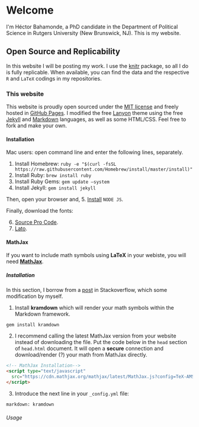 # Welcome

<p class="lead">
I'm Héctor Bahamonde, a PhD candidate in the Department of Political Science in Rutgers University (New Brunswick, NJ). This is my website.
</p>


## Open Source and Replicability

In this website I will be posting my work. I use the [knitr](http://yihui.name/knitr/) package, so all I do is fully replicable. When available, you can find the data and the respective `R` and `LaTeX` codings in my repositories.

### This website
This website is proudly open sourced under the [MIT license](https://github.com/hbahamonde/hbahamonde.github.io/blob/master/LICENSE.md) and freely hosted in [GitHub Pages](https://pages.github.com). I modified the free [Lanyon](http://lanyon.getpoole.com) theme using the free [Jekyll](jekyllrb.com) and [Markdown](http://daringfireball.net/projects/markdown/) languages, as well as some HTML/CSS. Feel free to fork and make your own. 

#### Installation

Mac users: open command line and enter the following lines, separately.

1. Install Homebrew: 
`ruby -e "$(curl -fsSL https://raw.githubusercontent.com/Homebrew/install/master/install)"`
2. Install Ruby: `brew install ruby`
3. Install Ruby Gems: `gem update —system`
4. Install Jekyll: `gem install jekyll`

Then, open your browser and,
5. [Install](https://nodejs.org) `NODE JS`.

Finally, download the fonts:

6. [Source Pro Code](https://www.google.com/fonts/download?kit=5CnRSlG29fo96WRM6evqx3XmVIqD4Rma_X5NukQ7EX0).
7. [Lato](https://www.google.com/fonts/download?kit=NdjKCQMCiQM2g3qf94rrwQ).

#### MathJax

If you want to include math symbols using **LaTeX** in your webiste, you will need **[MathJax](https://www.mathjax.org)**.

##### Installation

In this section, I borrow from a [post](http://stackoverflow.com/questions/10987992/using-mathjax-with-jekyll) in Stackoverflow, which some modification by myself.

1. Install **kramdown** which will render your math symbols within the Markdown framework.

`gem install kramdown`

2. I recommend calling the latest MathJax version from your website instead of downloading the file. Put the code below in the `head` section of `head.html` document. It will open a **secure** connection and download/render (?) your math from MathJax directly.

```html
<!-- MathJax Installation-->
<script type="text/javascript"
  src="https://cdn.mathjax.org/mathjax/latest/MathJax.js?config=TeX-AMS-MML_HTMLorMML">
</script>
```

3. Introduce the next line in your `_config.yml` file:

`markdown: kramdown`

###### Usage









